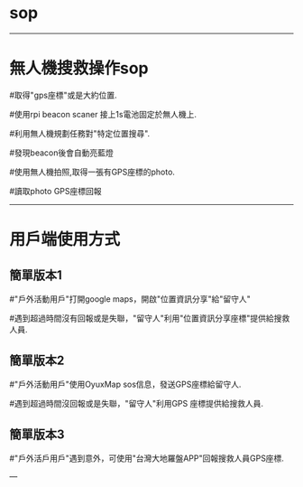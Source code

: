 # sop

---

# 無人機搜救操作sop

#取得"gps座標"或是大約位置.

#使用rpi beacon scaner 接上1s電池固定於無人機上.

#利用無人機規劃任務對"特定位置搜尋".

#發現beacon後會自動亮藍燈

#使用無人機拍照,取得一張有GPS座標的photo.

#讀取photo GPS座標回報


---

# 用戶端使用方式

## 簡單版本1

#"戶外活動用戶"打開google  maps，開啟"位置資訊分享"給"留守人"

#遇到超過時間沒有回報或是失聯，"留守人"利用"位置資訊分享座標"提供給搜救人員.



## 簡單版本2

#"戶外活動用戶"使用OyuxMap sos信息，發送GPS座標給留守人.

#遇到超過時間沒回報或是失聯，"留守人"利用GPS 座標提供給搜救人員.

## 簡單版本3

#"戶外活戶用戶"遇到意外，可使用"台灣大地羅盤APP"回報搜救人員GPS座標.

—
